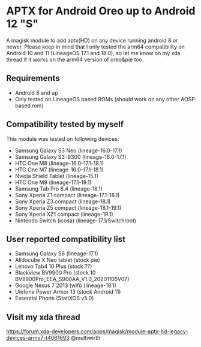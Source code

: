 # APTX for Android Oreo up to Android 12 "S"

A magisk module to add aptx(HD) on any device running android 8 or newer. Please keep in mind that I only tested the arm64 compatibility on Android 10 and 11 (LineageOS 17.1 and 18.0), so let me know on my xda thread if it works on the arm64 version of oreo&pie too.

## Requirements
- Android 8 and up
- Only tested on LineageOS based ROMs (should work on any other AOSP based rom)

## Compatibility tested by myself
This module was tested on following devices:
- Samsung Galaxy S3 Neo (lineage-16.0-17.1)
- Samsung Galaxy S3 i9300 (lineage-16.0-17.1)
- HTC One M8  (lineage-16.0-17.1-18.1)
- HTC One M7  (lineage-16.0-17.1-18.1)
- Nvidia Shield Tablet  (lineage-15.1)
- HTC One M9  (lineage-17.1-19.1)
- Samsung Tab Pro 8.4 (lineage-18.1)
- Sony Xperia Z1 compact (lineage-17.1-18.1)
- Sony Xperia Z3 compact (lineage-18.1)
- Sony Xperia Z5 compact (lineage-18.1-19.1)
- Sony Xperia XZ1 compact (lineage-19.1)
- Nintendo Switch (icosa) (lineage-17.1/Switchroot)

## User reported compatibility list
- Samsung Galaxy S6 (lineage-17.1)
- Alldocube X Neo tablet (stock pie)
- Lenovo Tab4 10 Plus (stock ??)
- Blackview BV9900 Pro (stock 10 BV9900Pro_EEA_S900AA_V1.0_20201105V07)
- Google Nexus 7 2013 (wifi) (lineage-18.1)
- Ulefone Power Armor 13 (stock Android 11)
- Essential Phone (StatiXOS v5.0)

## Visit my xda thread
https://forum.xda-developers.com/apps/magisk/module-aptx-hd-legacy-devices-armv7-t4081693
@multiwirth
